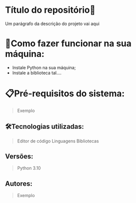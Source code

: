 # Título do repositório🚀

Um parágrafo da descrição do projeto vai aqui

# 🔌Como fazer funcionar na sua máquina:

- Instale Python na sua máquina;
- Instale a biblioteca tal….

# 📋Pré-requisitos do sistema:

> Exemplo
> 

## 🛠️Tecnologias utilizadas:

> Editor de código
Linguagens
Bibliotecas
> 

## Versões:

> Python 3.10
> 

## Autores:

> Exemplo
>

